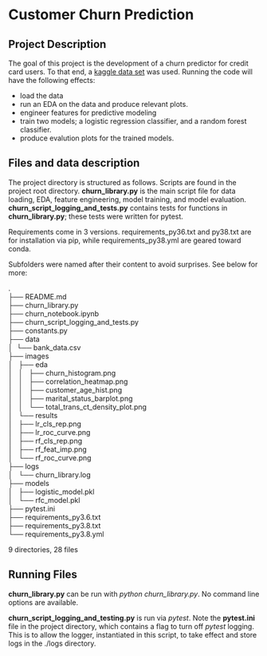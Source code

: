 # Customer Churn Prediction

## Project Description

The goal of this project is the development of a churn predictor for credit card users. To that end, a [kaggle data set](https://www.kaggle.com/datasets/sakshigoyal7/credit-card-customers/code) was used. Running the code will have the following effects:

-   load the data
-   run an EDA on the data and produce relevant plots.
-   engineer features for predictive modeling
-   train two models; a logistic regression classifier, and a random forest classifier.
-   produce evalution plots for the trained models.

## Files and data description

The project directory is structured as follows. Scripts are found in the project root directory. **churn_library.py** is the main script file for data loading, EDA, feature engineering, model training, and model evaluation. **churn_script_logging_and_tests.py** contains tests for functions in **churn_library.py**; these tests were written for pytest.

Requirements come in 3 versions. requirements_py36.txt and py38.txt are for installation via pip, while requirements_py38.yml are geared toward conda.

Subfolders were named after their content to avoid surprises. See below for more:

.  \
├── README.md\
├── churn_library.py\
├── churn_notebook.ipynb\
├── churn_script_logging_and_tests.py\
├── constants.py\
├── data\
│  └── bank_data.csv\
├── images\
│   ├── eda\
│   │   ├── churn_histogram.png\
│   │   ├── correlation_heatmap.png\
│   │   ├── customer_age_hist.png\
│   │   ├── marital_status_barplot.png\
│   │   └── total_trans_ct_density_plot.png\
│   └── results\
│   ├── lr_cls_rep.png\
│   ├── lr_roc_curve.png\
│   ├── rf_cls_rep.png\
│   ├── rf_feat_imp.png\
│   └── rf_roc_curve.png\
├── logs\
│   └── churn_library.log\
├── models\
│   ├── logistic_model.pkl\
│   └── rfc_model.pkl\
├── pytest.ini\
├── requirements_py3.6.txt\
├── requirements_py3.8.txt\
└── requirements_py3.8.yml

9 directories, 28 files

## Running Files

**churn_library.py** can be run with *python churn_library.py*. No command line options are available.

**churn_script_logging_and_testing.py** is run via *pytest*. Note the **pytest.ini** file in the project directory, which contains a flag to turn off *pytest* logging. This is to allow the logger, instantiated in this script, to take effect and store logs in the ./logs directory.